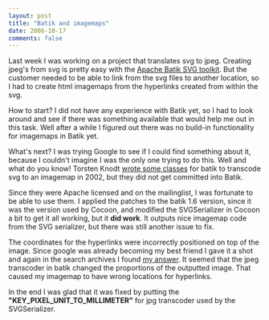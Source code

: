 ```yaml
---
layout: post
title: "Batik and imagemaps"
date: 2006-10-17
comments: false
---
```


Last week I was working on a project that translates svg to jpeg. Creating jpeg's from svg is pretty easy with the <a href="http://xmlgraphics.apache.org/batik/" target="_blank">Apache Batik SVG toolkit</a>. But the customer needed to be able to link from the svg files to another location, so I had to create html imagemaps from the hyperlinks created from within the svg.

How to start? I did not have any experience with Batik yet, so I had to look around and see if there was something available that would help me out in this task. Well after a while I figured out there was no build-in functionality for imagemaps in Batik yet.

What's next? I was trying Google to see if I could find something about it, because I couldn't imagine I was the only one trying to do this. Well and what do you know! Torsten Knodt <a href="http://www.mail-archive.com/batik-dev@xml.apache.org/msg01764.html" target="_blank">wrote some classes</a> for batik to transcode svg to an imagemap in 2002, but they did not get committed into Batik.

Since they were Apache licensed and on the mailinglist, I was fortunate to be able to use them. I applied the patches to the batik 1.6 version, since it was the version used by Cocoon, and modified the SVGSerializer in Cocoon a bit to get it all working, but it <strong>did work</strong>. It outputs nice imagemap code from the SVG serializer, but there was still another issue to fix.

The coordinates for the hyperlinks were incorrectly positioned on top of the image. Since google was already becoming my best friend I gave it a shot and again in the search archives I found <a href="http://mail-archives.apache.org/mod_mbox/xmlgraphics-batik-users/200303.mbox/%3C3E634505.E6B43148@oracle.com%3E" target="_blank">my answer</a>. It seemed that the jpeg transcoder in batik changed the proportions of the outputted image. That caused my imagemap to have wrong locations for hyperlinks.

In the end I was glad that it was fixed by putting the <strong>"KEY_PIXEL_UNIT_TO_MILLIMETER"</strong> for jpg transcoder used by the SVGSerializer.
